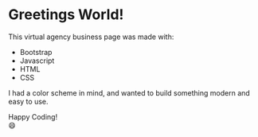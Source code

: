 # Greetings World!

This virtual agency business page was made with:
 

 - Bootstrap 
 - Javascript
 - HTML 
 - CSS
 

I had a color scheme in mind, and wanted to build something modern and easy to use. 

Happy Coding!   
:smile:

